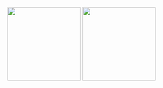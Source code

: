 <div><img height=170 align="center" src="https://github-readme-stats.vercel.app/api?username=Resuwu&theme=tokyonight&show_icons=true&hide_border=true&count_private=false" />
<img height=170 align="center" src="https://github-readme-stats.vercel.app/api/top-langs/?username=Resuwu&theme=tokyonight&show_icons=true&hide_border=true&layout=compact&hide=css,scss,html,cmake,shell" /></div>